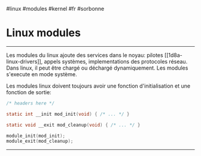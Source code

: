 #linux #modules #kernel #fr #sorbonne 
# Linux modules
---
Les modules du linux ajoute des services dans le noyau: pilotes [[1d8a-linux-drivers]], appels systèmes, implementations des protocoles réseau.
Dans linux, il peut être chargé ou déchargé dynamiquement. Les modules s'execute en mode système.

Les modules linux doivent toujours avoir une fonction d'initialisation et une fonction de sortie:
```c
/* headers here */

static int __init mod_init(void) { /* ... */ }

static void __exit mod_cleanup(void) { /* ... */ }

module_init(mod_init);
module_exit(mod_cleanup);
```

---

